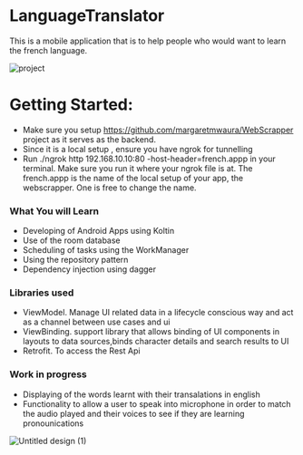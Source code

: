 # LanguageTranslator

This is a mobile application that is to help people who would want to learn the french language. 

![project](https://user-images.githubusercontent.com/34396651/117338022-c225e680-aea6-11eb-8d39-d25f29d85c68.gif)

# Getting Started:
- Make sure you setup https://github.com/margaretmwaura/WebScrapper project as it serves as the backend.
- Since it is a local setup , ensure you have ngrok for tunnelling
- Run ./ngrok http 192.168.10.10:80 -host-header=french.appp  in your terminal. Make sure you run it where your ngrok file is at. The french.appp is the name
of the local setup of your app, the webscrapper. One is free to change the name.

### What You will Learn
- Developing of Android Apps using Koltin
- Use of the room database
- Scheduling of tasks using the WorkManager
- Using the repository pattern
- Dependency injection using dagger

### Libraries used
- ViewModel. Manage UI related data in a lifecycle conscious way and act as a channel between use cases and ui
- ViewBinding. support library that allows binding of UI components in layouts to data sources,binds character details and search results to UI
- Retrofit. To access the Rest Api

### Work in progress
- Displaying of the words learnt with their transalations in english
- Functionality to allow a user to speak into microphone in order to match the audio played and their voices to see if they are learning pronounications

![Untitled design (1)](https://user-images.githubusercontent.com/34396651/116791958-751ccb80-aac6-11eb-9938-65d817f9e776.png)
